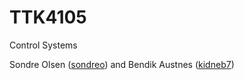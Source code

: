 # TTK4105
Control Systems

Sondre Olsen ([sondreo](https://www.github.com/sondreo)) and Bendik Austnes ([kidneb7](https://www.github.com/kidneb7))
